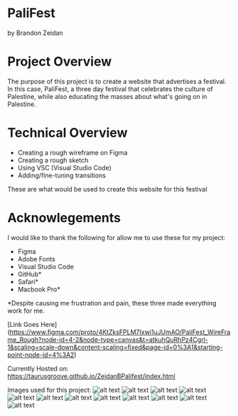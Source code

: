 # PaliFest
by Brandon Zeidan
# Project Overview
The purpose of this project is to create a website that advertises a festival. In this case, PaliFest, a three day festival that celebrates the culture of Palestine, while also educating the masses about what's going on in Palestine. 
# Technical Overview
- Creating a rough wireframe on Figma
- Creating a rough sketch
- Using VSC (Visual Studio Code)
- Adding/fine-tuning transitions

These are what would be used to create this website for this festival
# Acknowlegements
I would like to thank the following for allow me to use these for my project:
- Figma
- Adobe Fonts
- Visual Studio Code
- GitHub*
- Safari*
- Macbook Pro*

*Despite causing me frustration and pain, these three made everything work for me. 

[Link Goes Here] (https://www.figma.com/proto/4KtZksFPLM7Ixwi1uJUmAO/PaliFest_WireFrame_Rough?node-id=4-2&node-type=canvas&t=atkuhQuRhPz4Cgrl-1&scaling=scale-down&content-scaling=fixed&page-id=0%3A1&starting-point-node-id=4%3A2)

Currently Hosted on: https://taurusgroove.github.io/ZeidanBPalifest/index.html

Images used for this project: 
![alt text](Photos/4Muath_0.jpg)
![alt text](Photos/011408439f96285-e1717453429397.jpg)
![alt text](Photos/25539616962_db63953736_o-2.jpg)
![alt text](Photos/C7LY76Z3VNHBFNI6QB36LS2ZOU.jpg)
![alt text](Photos/il_fullxfull-1.5499516515_5sdu.jpg)
![alt text](Photos/IMG_4945.JPG)
![alt text](Photos/IMG_4946.JPG)
![alt text](Photos/img_7961-1.jpg)
![alt text](Photos/Melanie-Martinez.jpg)
![alt text](Photos/watermelon-boy-1987-watercolor_custom-884856e666c411dc5740afaa43679630d44d3b4f.jpg)
![alt text](Photos/Watermelon%20Palestine.jpg.webp)
![alt text](Photos/PaliFest_poster_Mockup_BZeidan.jpg)
